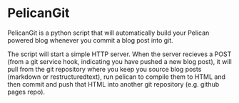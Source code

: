 # PelicanGit

PelicanGit is a python script that will automatically build your Pelican powered blog whenever you commit a blog post into git.

The script will start a simple HTTP server. When the server recieves a POST (from a git service hook, indicating you have pushed a new blog post), it will pull from the git repository where you keep you source blog posts (markdown or restructuredtext), run pelican to compile them to HTML and then commit and push that HTML into another git repository (e.g. github pages repo).
